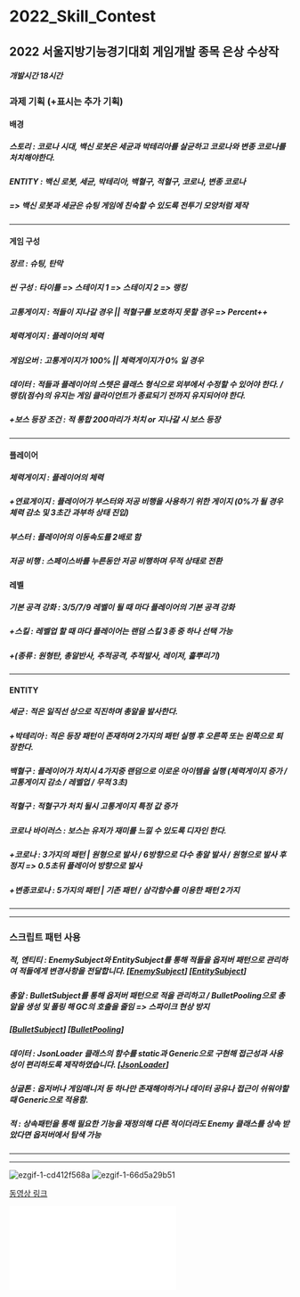 # 2022_Skill_Contest

## **2022 서울지방기능경기대회 게임개발 종목 은상 수상작**

##### 개발시간 18시간

### 과제 기획 (+표시는 추가 기획)

#### 배경

##### 스토리 : 코로나 시대, 백신 로봇은 세균과 박테리아를 살균하고 코로나와 변종 코로나를 처치해야한다.
##### ENTITY : 백신 로봇, 세균, 박테리아, 백혈구, 적혈구, 코로나, 변종 코로나
##### => 백신 로봇과 세균은 슈팅 게임에 친숙할 수 있도록 전투기 모양처럼 제작

------------

#### 게임 구성

##### 장르 : 슈팅, 탄막
##### 씬 구성 : 타이틀 => 스테이지 1 => 스테이지 2 => 랭킹
##### 고통게이지 : 적들이 지나갈 경우 || 적혈구를 보호하지 못할 경우 => Percent++
##### 체력게이지 : 플레이어의 체력
##### 게임오버 : 고통게이지가 100% || 체력게이지가 0% 일 경우
##### 데이터 : 적들과 플레이어의 스텟은 클래스 형식으로 외부에서 수정할 수 있어야 한다. / 랭킹(점수)의 유지는 게임 클라이언트가 종료되기 전까지 유지되어야 한다.

##### +보스 등장 조건 : 적 통합 200마리가 처치 or 지나갈 시 보스 등장

------------

#### 플레이어

##### 체력게이지 : 플레이어의 체력
##### +연료게이지 : 플레이어가 부스터와 저공 비행을 사용하기 위한 게이지 (0%가 될 경우 체력 감소 및 3초간 과부하 상태 진입)
##### 부스터 : 플레이어의 이동속도를 2배로 함
##### 저공 비행 : 스페이스바를 누른동안 저공 비행하며 무적 상태로 전환

#### 레벨
##### 기본 공격 강화 : 3/5/7/9 레벨이 될 때 마다 플레이어의 기본 공격 강화
##### +스킬 : 레벨업 할 때 마다 플레이어는 랜덤 스킬 3종 중 하나 선택 가능
##### +(종류 : 원형탄, 총알반사, 추적공격, 추적발사, 레이저, 흝뿌리기)

------------

#### ENTITY
##### 세균 : 적은 일직선 상으로 직진하며 총알을 발사한다.
##### +박테리아 : 적은 등장 패턴이 존재하며 2가지의 패턴 실행 후 오른쪽 또는 왼쪽으로 퇴장한다.
##### 백혈구 : 플레이어가 처치시 4가지중 랜덤으로 이로운 아이템을 실행 (체력게이지 증가 / 고통게이지 감소 / 레벨업 / 무적 3초)
##### 적혈구 : 적혈구가 처치 될시 고통게이지 특정 값 증가
##### 코로나 바이러스 : 보스는 유저가 재미를 느낄 수 있도록 디자인 한다.
##### +코로나 : 3가지의 패턴 | 원형으로 발사 / 6방향으로 다수 총알 발사 / 원형으로 발사 후 정지 => 0.5초뒤 플레이어 방향으로 발사
##### +변종코로나 : 5가지의 패턴 | 기존 패턴 / 삼각함수를 이용한 패턴 2가지

------------
------------

### 스크립트 패턴 사용

##### 적, 엔티티 : EnemySubject와 EntitySubject를 통해 적들을 옵저버 패턴으로 관리하여 적들에게 변경사항을 전달합니다. [[EnemySubject](https://github.com/hariharu1221/2022_Skill_Contest/blob/main/Assets/Scripts/Enemy/EnemySubject.cs)] [[EntitySubject](https://github.com/hariharu1221/2022_Skill_Contest/blob/main/Assets/Scripts/Entity/EntitySubject.cs)]

##### 총알 : BulletSubject를 통해 옵저버 패턴으로 적을 관리하고 / BulletPooling으로 총알을 생성 및 폴링 해 GC의 호출을 줄임 => 스파이크 현상 방지
##### [[BulletSubject](https://github.com/hariharu1221/2022_Skill_Contest/blob/main/Assets/Scripts/Bullet/BulletSubject.cs)] [[BulletPooling](https://github.com/hariharu1221/2022_Skill_Contest/blob/main/Assets/Scripts/Bullet/BulletPooling.cs)]

##### 데이터 : JsonLoader 클래스의 함수를 static과 Generic으로 구현해 접근성과 사용성이 편리하도록 제작하였습니다. [[JsonLoader](https://github.com/hariharu1221/2022_Skill_Contest/blob/main/Assets/Scripts/Utils/JsonLoader.cs)]

##### 싱글톤 : 옵저버나 게임매니저 등 하나만 존재해야하거나 데이터 공유나 접근이 쉬워야할 때 Generic으로 적용함.

##### 적 : 상속패턴을 통해 필요한 기능을 재정의해 다른 적이더라도 Enemy 클래스를 상속 받았다면 옵저버에서 탐색 가능

------------
------------

![ezgif-1-cd412f568a](https://user-images.githubusercontent.com/67540874/165127085-c83fa8dd-9510-472d-84a6-aa2472a79991.gif)
![ezgif-1-66d5a29b51](https://user-images.githubusercontent.com/67540874/165127350-d834fd0c-52ad-4479-8a3a-5600342eae54.gif)

[동영상 링크](https://www.youtube.com/watch?v=NVz6qPCEk5w)
<iframe id="video" width="가로" height="세로" src="/동영상 파일이 위치한 경로/동영상_이름.확장자명(mp4 등)" frameborder="0">
</iframe>

